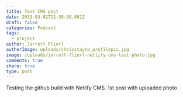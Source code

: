 ```yaml
---
title: Test CMS post
date: 2019-03-02T21:38:38.601Z
draft: false
categories: Podcast
tags:
  - project
author: Jarrett Flierl
authorImage: uploads/chrisstayte_profilepic.jpg
image: /uploads/jarrett-flierl-netlify-cms-test-photo.jpg
comments: true
share: true
type: post
---
```

Testing the github build with Netlify CMS. 1st post with uploaded photo
